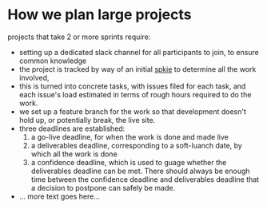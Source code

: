 # How we plan large projects

projects that take 2 or more sprints require:

- setting up a dedicated slack channel for all participants to join, to ensure common knowledge
- the project is tracked by way of an initial [spkie](https://en.wikipedia.org/wiki/Spike_(software_development)) to determine all the work involved,
- this is turned into concrete tasks, with issues filed for each task, and each issue's load estimated in terms of rough hours required to do the work.
- we set up a feature branch for the work so that development doesn't hold up, or potentially break, the live site.
- three deadlines are established:
  1. a go-live deadline, for when the work is done and made live
  2. a deliverables deadline, corresponding to a soft-luanch date, by which all the work is done
  3. a confidence deadline, which is used to guage whether the deliverables deadline can be met. There should always be enough time between the confidence deadline and deliverables deadline that a decision to postpone can safely be made.
- ... more text goes here...
